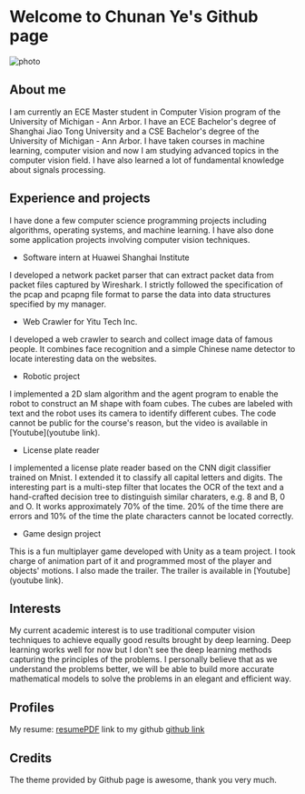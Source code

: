 # Welcome to Chunan Ye's Github page

![photo]()

## About me

I am currently an ECE Master student in Computer Vision program of the University of Michigan - Ann Arbor. I have an ECE Bachelor's degree of Shanghai Jiao Tong University and a CSE Bachelor's degree of the University of Michigan - Ann Arbor. I have taken courses in machine learning, computer vision and now I am studying advanced topics in the computer vision field. I have also learned a lot of fundamental knowledge about signals processing.

## Experience and projects

I have done a few computer science programming projects including algorithms, operating systems, and machine learning. I have also done some application projects involving computer vision techniques.

- Software intern at Huawei Shanghai Institute

I developed a network packet parser that can extract packet data from packet files captured by Wireshark. I strictly followed the specification of the pcap and pcapng file format to parse the data into data structures specified by my manager.

- Web Crawler for Yitu Tech Inc.

I developed a web crawler to search and collect image data of famous people. It combines face recognition and a simple Chinese name detector to locate interesting data on the websites.

- Robotic project

I implemented a 2D slam algorithm and the agent program to enable the robot to construct an M shape with foam cubes. The cubes are labeled with text and the robot uses its camera to identify different cubes. The code cannot be public for the course's reason, but the video is available in [Youtube](youtube link).

- License plate reader

I implemented a license plate reader based on the CNN digit classifier trained on Mnist. I extended it to classify all capital letters and digits. The interesting part is a multi-step filter that locates the OCR of the text and a hand-crafted decision tree to distinguish similar charaters, e.g. 8 and B, 0 and O. It works approximately 70% of the time. 20% of the time there are errors and 10% of the time the plate characters cannot be located correctly.

- Game design project

This is a fun multiplayer game developed with Unity as a team project. I took charge of animation part of it and programmed most of the player and objects' motions. I also made the trailer. The trailer is available in [Youtube](youtube link).

## Interests

My current academic interest is to use traditional computer vision techniques to achieve equally good results brought by deep learning. Deep learning works well for now but I don't see the deep learning methods capturing the principles of the problems. I personally believe that as we understand the problems better, we will be able to build more accurate mathematical models to solve the problems in an elegant and efficient way.

## Profiles
My resume: [resumePDF](https://github.com/YECHUNAN/assets/resume.pdf)
link to my github [github link](https://github.com/YECHUNAN)

## Credits
The theme provided by Github page is awesome, thank you very much.
